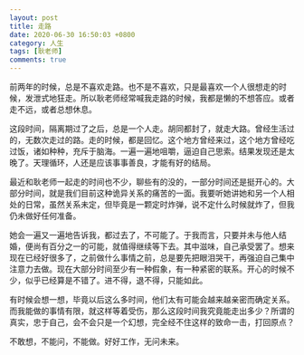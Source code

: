 ```yaml
---
layout: post
title: 走路
date: 2020-06-30 16:50:03 +0800
category: 人生
tags: [耿老师]
comments: true
---
```


前两年的时候，总是不喜欢走路。也不是不喜欢，只是最喜欢一个人很想走的时候，发泄式地狂走。所以耿老师经常喊我走路的时候，我都是懒的不想答应。或者走不远，或者总想休息。

这段时间，隔离期过了之后，总是一个人走。胡同都封了，就走大路。曾经生活过的，无数次走过的路。走的时候，都是回忆。这个地方曾经来过，这个地方曾经吃过饭，诸如种种，充斥于脑海。一遍一遍地咀嚼，逼迫自己思索。结果发现还是太晚了。天理循环，人还是应该事事善良，才能有好的结局。

最近和耿老师一起走的时间也不少，聊些有的没的，一部分时间还是挺开心的。大部分时间，就是我们目前这种诡异关系的痛苦的一面。我要听她讲她和另一个人相处的日常，虽然关系未定，但毕竟是一颗定时炸弹，说不定什么时候就炸了，但我仍未做好任何准备。

她会一遍又一遍地告诉我，都过去了，不可能了。于我而言，只要并未与他人结婚，便尚有百分之一的可能，就值得继续等下去。其中滋味，自己承受罢了。想来现在已经好很多了，之前做什么事情之前，总是要先把眼泪哭干，再强迫自己集中注意力去做。现在大部分时间至少有一种假象，有一种紧密的联系。开心的时候不少，似乎已经算是不错了。进不得，退不得，只能如此。

有时候会想一想，毕竟以后这么多时间，他们太有可能会越来越亲密而确定关系。而我能做的事情有限，就这样等着受伤，那么这段时间我究竟能走出多少？所谓的真实，忠于自己，会不会只是一个幻想，完全经不住这样的致命一击，打回原点？

不敢想，不能问，不能做。好好工作，无问未来。
